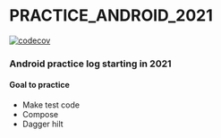 # PRACTICE_ANDROID_2021
[![codecov](https://codecov.io/gh/skaengus2012/PRACTICE_ANDROID_2021/branch/master/graph/badge.svg?token=31W07QTNPW)](https://codecov.io/gh/skaengus2012/PRACTICE_ANDROID_2021)

### Android practice log starting in 2021

#### Goal to practice
* Make test code
* Compose 
* Dagger hilt
